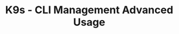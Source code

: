 ---
title: "K9s - CLI Management Advanced Usage"
tags: ["articles"]
showTableOfContents: false
aliases: ["/articles/"]
externalURL: "https://dev.to/target-ops/k9s-cli-management-advanced-usage-4f7p"
---